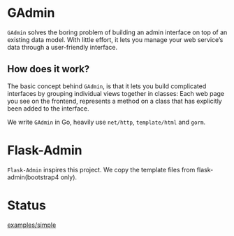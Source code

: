 # GAdmin
`GAdmin` solves the boring problem of building an admin interface on top of an existing data model. With little effort, it lets you manage your web service’s data through a user-friendly interface.

## How does it work? 
The basic concept behind `GAdmin`, is that it lets you build complicated interfaces by grouping individual views together in classes: Each web page you see on the frontend, represents a method on a class that has explicitly been added to the interface.

We write `GAdmin` in Go, heavily use `net/http`, `template/html` and `gorm`.


# Flask-Admin
`Flask-Admin` inspires this project. We copy the template files from flask-admin(bootstrap4 only).

# Status
[examples/simple](examples/simple/main.go)
